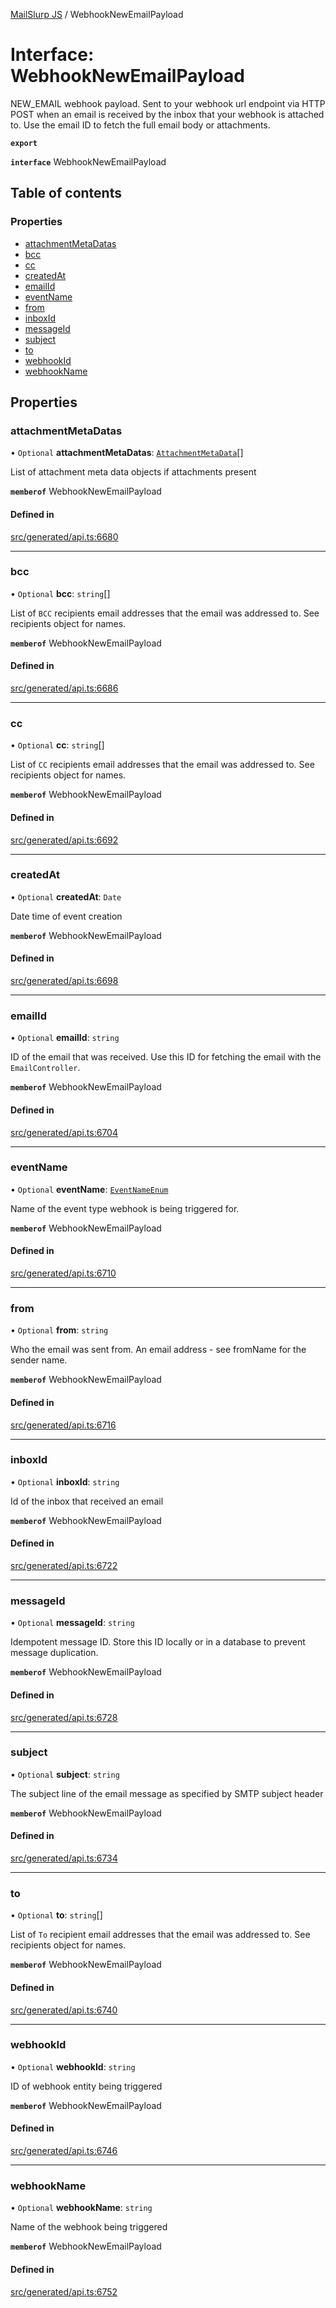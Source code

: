 [MailSlurp JS](../README.md) / WebhookNewEmailPayload

# Interface: WebhookNewEmailPayload

NEW_EMAIL webhook payload. Sent to your webhook url endpoint via HTTP POST when an email is received by the inbox that your webhook is attached to. Use the email ID to fetch the full email body or attachments.

**`export`**

**`interface`** WebhookNewEmailPayload

## Table of contents

### Properties

- [attachmentMetaDatas](WebhookNewEmailPayload.md#attachmentmetadatas)
- [bcc](WebhookNewEmailPayload.md#bcc)
- [cc](WebhookNewEmailPayload.md#cc)
- [createdAt](WebhookNewEmailPayload.md#createdat)
- [emailId](WebhookNewEmailPayload.md#emailid)
- [eventName](WebhookNewEmailPayload.md#eventname)
- [from](WebhookNewEmailPayload.md#from)
- [inboxId](WebhookNewEmailPayload.md#inboxid)
- [messageId](WebhookNewEmailPayload.md#messageid)
- [subject](WebhookNewEmailPayload.md#subject)
- [to](WebhookNewEmailPayload.md#to)
- [webhookId](WebhookNewEmailPayload.md#webhookid)
- [webhookName](WebhookNewEmailPayload.md#webhookname)

## Properties

### attachmentMetaDatas

• `Optional` **attachmentMetaDatas**: [`AttachmentMetaData`](AttachmentMetaData.md)[]

List of attachment meta data objects if attachments present

**`memberof`** WebhookNewEmailPayload

#### Defined in

[src/generated/api.ts:6680](https://github.com/mailslurp/mailslurp-client/blob/f0f645f/src/generated/api.ts#L6680)

___

### bcc

• `Optional` **bcc**: `string`[]

List of `BCC` recipients email addresses that the email was addressed to. See recipients object for names.

**`memberof`** WebhookNewEmailPayload

#### Defined in

[src/generated/api.ts:6686](https://github.com/mailslurp/mailslurp-client/blob/f0f645f/src/generated/api.ts#L6686)

___

### cc

• `Optional` **cc**: `string`[]

List of `CC` recipients email addresses that the email was addressed to. See recipients object for names.

**`memberof`** WebhookNewEmailPayload

#### Defined in

[src/generated/api.ts:6692](https://github.com/mailslurp/mailslurp-client/blob/f0f645f/src/generated/api.ts#L6692)

___

### createdAt

• `Optional` **createdAt**: `Date`

Date time of event creation

**`memberof`** WebhookNewEmailPayload

#### Defined in

[src/generated/api.ts:6698](https://github.com/mailslurp/mailslurp-client/blob/f0f645f/src/generated/api.ts#L6698)

___

### emailId

• `Optional` **emailId**: `string`

ID of the email that was received. Use this ID for fetching the email with the `EmailController`.

**`memberof`** WebhookNewEmailPayload

#### Defined in

[src/generated/api.ts:6704](https://github.com/mailslurp/mailslurp-client/blob/f0f645f/src/generated/api.ts#L6704)

___

### eventName

• `Optional` **eventName**: [`EventNameEnum`](../enums/WebhookNewEmailPayload.EventNameEnum.md)

Name of the event type webhook is being triggered for.

**`memberof`** WebhookNewEmailPayload

#### Defined in

[src/generated/api.ts:6710](https://github.com/mailslurp/mailslurp-client/blob/f0f645f/src/generated/api.ts#L6710)

___

### from

• `Optional` **from**: `string`

Who the email was sent from. An email address - see fromName for the sender name.

**`memberof`** WebhookNewEmailPayload

#### Defined in

[src/generated/api.ts:6716](https://github.com/mailslurp/mailslurp-client/blob/f0f645f/src/generated/api.ts#L6716)

___

### inboxId

• `Optional` **inboxId**: `string`

Id of the inbox that received an email

**`memberof`** WebhookNewEmailPayload

#### Defined in

[src/generated/api.ts:6722](https://github.com/mailslurp/mailslurp-client/blob/f0f645f/src/generated/api.ts#L6722)

___

### messageId

• `Optional` **messageId**: `string`

Idempotent message ID. Store this ID locally or in a database to prevent message duplication.

**`memberof`** WebhookNewEmailPayload

#### Defined in

[src/generated/api.ts:6728](https://github.com/mailslurp/mailslurp-client/blob/f0f645f/src/generated/api.ts#L6728)

___

### subject

• `Optional` **subject**: `string`

The subject line of the email message as specified by SMTP subject header

**`memberof`** WebhookNewEmailPayload

#### Defined in

[src/generated/api.ts:6734](https://github.com/mailslurp/mailslurp-client/blob/f0f645f/src/generated/api.ts#L6734)

___

### to

• `Optional` **to**: `string`[]

List of `To` recipient email addresses that the email was addressed to. See recipients object for names.

**`memberof`** WebhookNewEmailPayload

#### Defined in

[src/generated/api.ts:6740](https://github.com/mailslurp/mailslurp-client/blob/f0f645f/src/generated/api.ts#L6740)

___

### webhookId

• `Optional` **webhookId**: `string`

ID of webhook entity being triggered

**`memberof`** WebhookNewEmailPayload

#### Defined in

[src/generated/api.ts:6746](https://github.com/mailslurp/mailslurp-client/blob/f0f645f/src/generated/api.ts#L6746)

___

### webhookName

• `Optional` **webhookName**: `string`

Name of the webhook being triggered

**`memberof`** WebhookNewEmailPayload

#### Defined in

[src/generated/api.ts:6752](https://github.com/mailslurp/mailslurp-client/blob/f0f645f/src/generated/api.ts#L6752)
